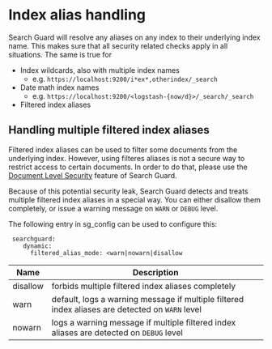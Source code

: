 # Index alias handling

Search Guard will resolve any aliases on any index to their underlying index name. This makes sure that all security related checks apply in all situations. The same is true for 

* Index wildcards, also with multiple index names
  * e.g. `https://localhost:9200/i*ex*,otherindex/_search` 
* Date math index names
  * e.g.  `https://localhost:9200/<logstash-{now/d}>/_search/_search`
* Filtered index aliases 

## Handling multiple filtered index aliases

Filtered index aliases can be used to filter some documents from the underlying index. However, using filteres aliases is not a secure way to restrict access to certain documents. In order to do that, please use the [Document Level Security](dlsfls.md) feature of Search Guard.

Because of this potential security leak, Search Guard detects and treats multiple filtered index aliases in a special way. You can either disallow them completely, or issue a warning message on `WARN` or `DEBUG` level.

The following entry in sg_config can be used to configure this:

```
 searchguard:
    dynamic:		    
      filtered_alias_mode: <warn|nowarn|disallow
```

| Name  | Description  |
|---|---|
| disallow | forbids multiple filtered index aliases completely |
| warn | default, logs a warning message if multiple filtered index aliases are detected on `WARN` level |
| nowarn | logs a warning message if multiple filtered index aliases are detected on `DEBUG` level |      